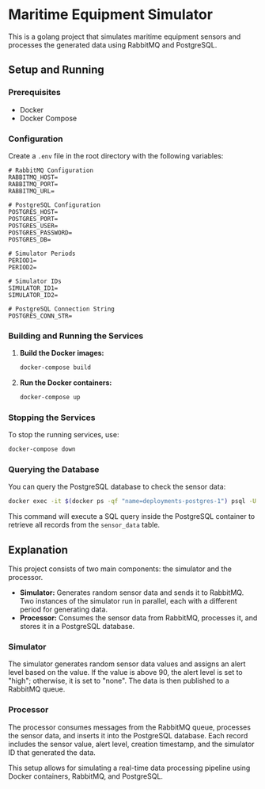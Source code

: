 
# Maritime Equipment Simulator

This is a golang project that simulates maritime equipment sensors and processes the generated data using RabbitMQ and PostgreSQL.


## Setup and Running

### Prerequisites

- Docker
- Docker Compose

### Configuration

Create a `.env` file in the root directory with the following variables:

```
# RabbitMQ Configuration
RABBITMQ_HOST=
RABBITMQ_PORT=
RABBITMQ_URL=

# PostgreSQL Configuration
POSTGRES_HOST=
POSTGRES_PORT=
POSTGRES_USER=
POSTGRES_PASSWORD=
POSTGRES_DB=

# Simulator Periods
PERIOD1=
PERIOD2=

# Simulator IDs
SIMULATOR_ID1=
SIMULATOR_ID2=

# PostgreSQL Connection String
POSTGRES_CONN_STR=
```

### Building and Running the Services

1. **Build the Docker images:**

   ```sh
   docker-compose build
   ```

2. **Run the Docker containers:**

   ```sh
   docker-compose up
   ```

### Stopping the Services

To stop the running services, use:

```sh
docker-compose down
```

### Querying the Database

You can query the PostgreSQL database to check the sensor data:

```sh
docker exec -it $(docker ps -qf "name=deployments-postgres-1") psql -U user -d maritime -c "SELECT * FROM sensor_data;"
```

This command will execute a SQL query inside the PostgreSQL container to retrieve all records from the `sensor_data` table.

## Explanation

This project consists of two main components: the simulator and the processor.

- **Simulator:** Generates random sensor data and sends it to RabbitMQ. Two instances of the simulator run in parallel, each with a different period for generating data.
- **Processor:** Consumes the sensor data from RabbitMQ, processes it, and stores it in a PostgreSQL database.

### Simulator

The simulator generates random sensor data values and assigns an alert level based on the value. If the value is above 90, the alert level is set to "high"; otherwise, it is set to "none". The data is then published to a RabbitMQ queue.

### Processor

The processor consumes messages from the RabbitMQ queue, processes the sensor data, and inserts it into the PostgreSQL database. Each record includes the sensor value, alert level, creation timestamp, and the simulator ID that generated the data.

This setup allows for simulating a real-time data processing pipeline using Docker containers, RabbitMQ, and PostgreSQL.
